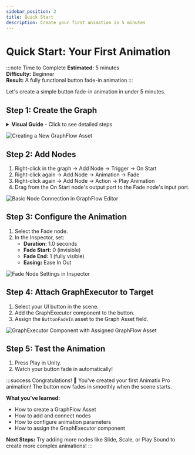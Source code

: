 ```yaml
---
sidebar_position: 2
title: Quick Start
description: Create your first animation in 5 minutes
---
```


# Quick Start: Your First Animation

:::note Time to Complete
**Estimated:** 5 minutes  
**Difficulty:** Beginner  
**Result:** A fully functional button fade-in animation
:::

Let's create a simple button fade-in animation in under 5 minutes.

## Step 1: Create the Graph

<details>
<summary><strong>Visual Guide</strong> - Click to see detailed steps</summary>

1. Right-click in the Project Window → Create → Animatix Pro → GraphFlow Asset
2. Name it `ButtonFadeIn`
3. Double-click to open the GraphFlow Editor

</details>

![Creating a New GraphFlow Asset](/img/screenshots/02-creating-graphflow-asset.png)

## Step 2: Add Nodes

1. Right-click in the graph → Add Node → Trigger → On Start
2. Right-click again → Add Node → Animation → Fade
3. Right-click again → Add Node → Action → Play Animation
4. Drag from the On Start node's output port to the Fade node's input port.

![Basic Node Connection in GraphFlow Editor](/img/screenshots/03-basic-node-connection.png)

## Step 3: Configure the Animation

1. Select the Fade node.
2. In the Inspector, set:
   - **Duration:** 1.0 seconds
   - **Fade Start:** 0 (invisible)
   - **Fade End:** 1 (fully visible)
   - **Easing:** Ease In Out

![Fade Node Settings in Inspector](/img/screenshots/04-fade-node-settings.png)

## Step 4: Attach GraphExecutor to Target

1. Select your UI button in the scene.
2. Add the GraphExecutor component to the button.
3. Assign the `ButtonFadeIn` asset to the Graph Asset field.

![GraphExecutor Component with Assigned GraphFlow Asset](/img/screenshots/05-graph-executor-component.png)

## Step 5: Test the Animation

1. Press Play in Unity.
2. Watch your button fade in automatically!

:::success Congratulations! 🎉
You've created your first Animatix Pro animation! The button now fades in smoothly when the scene starts.

**What you've learned:**
- How to create a GraphFlow Asset
- How to add and connect nodes
- How to configure animation parameters
- How to assign the GraphExecutor component

**Next Steps:** Try adding more nodes like Slide, Scale, or Play Sound to create more complex animations!
:::
